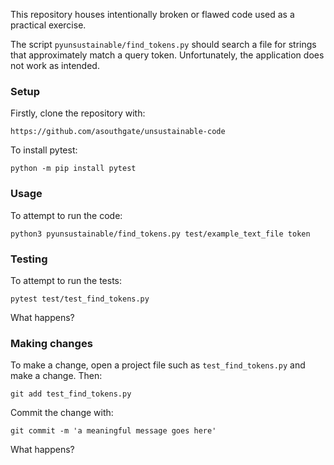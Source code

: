 This repository houses intentionally broken or flawed code used as a practical exercise.

The script `pyunsustainable/find_tokens.py` should search a file for strings that approximately match a query token.
Unfortunately, the application does not work as intended.

### Setup

Firstly, clone the repository with:

```
https://github.com/asouthgate/unsustainable-code
```

To install pytest:

```
python -m pip install pytest
```

### Usage

To attempt to run the code:

```
python3 pyunsustainable/find_tokens.py test/example_text_file token
```

### Testing

To attempt to run the tests:

```
pytest test/test_find_tokens.py
```

What happens?

### Making changes

To make a change, open a project file such as `test_find_tokens.py` and make a change. Then:

```
git add test_find_tokens.py
```

Commit the change with:

```
git commit -m 'a meaningful message goes here'
```

What happens?
